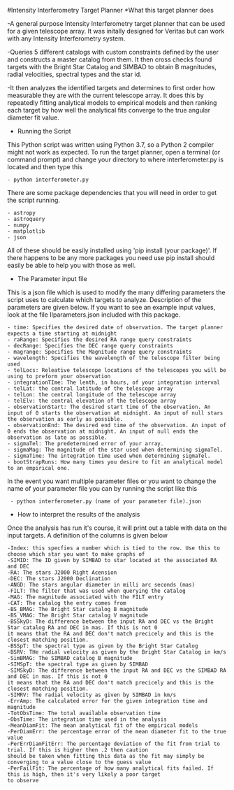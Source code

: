 #Intensity Interferometry Target Planner
*What this target planner does

-A general purpose Intensity Interferometry target planner that can be used for a given telescope array. It was initally designed for Veritas
but can work with any Intensity Interferometry system. 

-Queries 5 different catalogs with custom constraints defined by the user and constructs a master catalog from them. 
It then cross checks found targets with the Bright Star Catalog and SIMBAD to obtain B magnitudes, radial velocities, 
spectral types and the star id.

-It then analyzes the identified targets and determines to first order how measurable they are with the current telescope 
array. It does this by repeatedly fitting analytical models to empirical models and then ranking each target by how well
the analytical fits converge to the true angular diameter fit value. 


* Running the Script

This Python script was written using Python 3.7, so a Python 2 compiler might not work as expected. To run the target 
planner, open a terminal (or command prompt) and change your directory to where interferometer.py is located and then 
type this

    - python interferometer.py


There are some package dependencies that you will need in order to get the script running.

    - astropy
    - astroquery
    - numpy
    - matplotlib 
    - json

All of these should be easily installed using 'pip install (your package)'. If there happens to be any more packages you
need use pip install should easily be able to help you with those as well.


* The Parameter input file

    
    
This is a json file which is used to modify the many differing parameters the script uses to calculate which targets to
analyze. Description of the parameters are given below. If you want to see an example input values, look at the file
IIparameters.json included with this package.
 
    - time: Specifies the desired date of observation. The target planner expects a time starting at midnight
    - raRange: Specifies the desired RA range query constraints
    - decRange: Specifies the DEC range query constraints 
    - magrange: Specifies the Magnitude range query constraints
    - wavelength: Specifies the wavelength of the telescope filter being used
    - telLocs: Releative telescope locations of the telescopes you will be using to preform your observation
    - integrationTIme: The lenth, in hours, of your integration interval
    - telLat: the central latitude of the telescope array
    - telLon: the central longitude of the telescope array
    - telElv: the central elevation of the telescope array
    - observationStart: The desired start time of the observation. An input of 0 starts the observation at midnight. An input of null stars the observation as early as possible.
    - observationEnd: The desired end time of the observation. An input of 0 ends the observation at midnight. An input of null ends the observation as late as possible.
    - sigmaTel: The predetermined error of your array.
    - sigmaMag: The magnitude of the star used when determining sigmaTel.
    - sigmaTime: The integration time used when determining sigmaTel.
    - bootStrapRuns: How many times you desire to fit an analytical model to an empirical one.
    
   
In the event you want multiple parameter files or you want to change the name of your parameter file you can by running 
the script like this

     - python interferometer.py (name of your parameter file).json


* How to interpret the results of the analysis

Once the analysis has run it's course, it will print out a table with data on the input targets. A definition of the
columns is given below

    -Index: this specfies a number which is tied to the row. Use this to choose which star you want to make graphs of
    -SIMID: The ID given by SIMBAD to star located at the associated RA and DEC
    -RA: The stars J2000 Right Acension 
    -DEC: The stars J2000 Declination
    -ANGD: The stars angular diameter in milli arc seconds (mas)
    -FILT: The filter that was used when querying the catalog
    -MAG: The magnitude associated with the FILT entry
    -CAT: The catalog the entry comes from
    -BS_BMAG: The Bright Star catalog B magnitude
    -BS_VMAG: The Bright Star catalog V magnitude
    -BSSkyD: The difference between the input RA and DEC vs the Bright Star catalog RA and DEC in mas. If this is not 0
    it means that the RA and DEC don't match precicely and this is the closest matching position.
    -BSSpT: the spectral type as given by the Bright Star Catalog
    -BSRV: THe radial velocity as given by the Bright Star Catalog in km/s
    -SimBMAG: The SIMBAD catalog B magnitude
    -SIMSpT: the spectral type as given by SIMBAD
    -SIMSkyD: The difference between the input RA and DEC vs the SIMBAD RA and DEC in mas. If this is not 0
    it means that the RA and DEC don't match precicely and this is the closest matching position.
    -SIMRV: The radial velocity as given by SIMBAD in km/s
    -ErrAmp: The calculated error for the given integration time and magnitude
    -TotObsTime: The total available observation time
    -ObsTime: The integration time used in the analysis
    -MeanDiamFit: The mean analytical fit of the empirical models
    -PerDiamErr: the percentage error of the mean diameter fit to the true value
    -PerErrDiamFitErr: The percentage deviation of the fit from trial to trial. If this is higher then .2 then caution 
    should be taken when fitting this data as the fit may simply be converging to a value close to the guess value
    -PerFailFit: The percentage of how many analytical fits failed. If this is high, then it's very likely a poor target
    to observe
